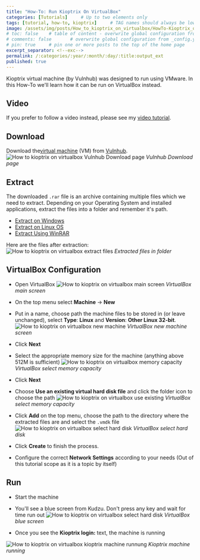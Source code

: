 ```yaml
---
title: "How-To: Run Kioptrix On VirtualBox"
categories: [Tutorials]     # Up to two elements only
tags: [tutorial, how-to, kioptrix]     # TAG names should always be lowercase, infinite number of elements
image: /assets/img/posts/How_to_kioptrix_on_virtualbox/HowTo-Kioptrix_on_VBox.webp    # If you want to add an image to the top of the post contents
# toc: false    # table of content - overwrite global configuration from _config.yml
# comments: false       # overwrite global configuration from _config.yml
# pin: true     # pin one or more posts to the top of the home page
excerpt_separator: <!--exc-->
permalink: /:categories/:year/:month/:day/:title:output_ext
published: true
---
```


Kioptrix virtual machine (by Vulnhub) was designed to run using VMware. In this How-To we'll learn how it can be run on VirtualBox instead.
<!--exc-->

## Video
If you prefer to follow a video instead, please see my [video tutorial](https://youtu.be/-3GeOXwfSyU). 

## Download
Download the[virtual machine](https://www.vulnhub.com/entry/kioptrix-level-1-1,22/) (VM) from [Vulnhub](https://www.vulnhub.com/).
![How to kioptrix on virtualbox Vulnhub Download page](/assets/img/posts/How_to_kioptrix_on_virtualbox/Kioptrix-on-virtualbox-download-page.webp) _Vulnhub Download page_


## Extract
The downloaded `.rar` file is an archive containing multiple files which we need to extract. Depending on your Operating System and installed applications, extract the files into a folder and remember it's path.
* [Extract on Windows](https://support.microsoft.com/en-us/windows/zip-and-unzip-files-8d28fa72-f2f9-712f-67df-f80cf89fd4e5)
* [Extract on Linux OS](https://www.ezyzip.com/how-to-unzip-files-linux.html)
* [Extract Using WinRAR](https://www.win-rar.com/open-zip-file.html?&L=0)

Here are the files after extraction:
![How to kioptrix on virtualbox extract files](/assets/img/posts/How_to_kioptrix_on_virtualbox/Kioptrix-on-virtualbox-extracted-files.webp) _Extracted files in folder_


## VirtualBox Configuration
* Open VirtualBox
![How to kioptrix on virtualbox main screen](/assets/img/posts/How_to_kioptrix_on_virtualbox/Kioptrix-on-virtualbox-open-virtualbox.webp) _VirtualBox main screen_

* On the top menu select **Machine** -> **New**
* Put in a name, choose path the machine files to be stored in (or leave unchanged), select **Type**: **Linux** and **Version**: **Other Linux 32-bit**.
![How to kioptrix on virtualbox new machine](/assets/img/posts/How_to_kioptrix_on_virtualbox/Kioptrix-on-virtualbox-new-machine.webp) _VirtualBox new machine screen_

* Click **Next**
* Select the appropriate memory size for the machine (anything above 512M is sufficient)
![How to kioptrix on virtualbox memory capacity](/assets/img/posts/How_to_kioptrix_on_virtualbox/Kioptrix-on-virtualbox-choose-memory.webp) _VirtualBox select memory capacity_

* Click **Next**
* Choose **Use an existing virtual hard disk file** and click the folder icon to choose the path
![How to kioptrix on virtualbox use existing](/assets/img/posts/How_to_kioptrix_on_virtualbox/Kioptrix-on-virtualbox-use-existing.webp) _VirtualBox select memory capacity_

* Click **Add** on the top menu, choose the path to the directory where the extracted files are and select the `.vmdk` file
![How to kioptrix on virtualbox select hard disk](/assets/img/posts/How_to_kioptrix_on_virtualbox/Kioptrix-on-virtualbox-choose-hardisk.webp) _VirtualBox select hard disk_

* Click **Create** to finish the process.
* Configure the correct **Network Settings** according to your needs (Out of this tutorial scope as it is a topic by itself)


## Run
* Start the machine
* You'll see a blue screen from Kudzu. Don't press any key and wait for time run out
![How to kioptrix on virtualbox select hard disk](/assets/img/posts/How_to_kioptrix_on_virtualbox/Kioptrix-on-virtualbox-wait-for-screen.webp) _VirtualBox blue screen_


* Once you see the **Kioptrix login:** text, the machine is running

![How to kioptrix on virtualbox kioptrix machine runnung](/assets/img/posts/How_to_kioptrix_on_virtualbox/Kioptrix-on-virtualbox-machine-is-running.webp) _Kioptrix machine running_

